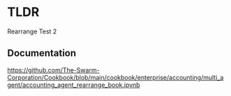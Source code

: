 # TLDR

Rearrange Test 2

## Documentation

https://github.com/The-Swarm-Corporation/Cookbook/blob/main/cookbook/enterprise/accounting/multi_agent/accounting_agent_rearrange_book.ipynb